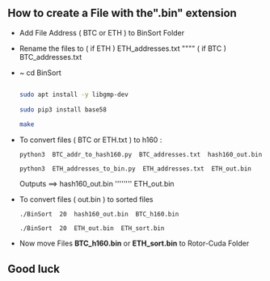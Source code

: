 ## How to create a File with the".bin" extension
- Add File Address ( BTC or ETH ) to BinSort Folder 
- Rename the files to ( if ETH ) ETH_addresses.txt """" ( if BTC ) BTC_addresses.txt
- ~ cd BinSort 
  
  ```sh

  sudo apt install -y libgmp-dev
    
  sudo pip3 install base58
    
  make

    ```
- To convert files ( BTC or ETH.txt ) to h160 : 

      python3  BTC_addr_to_hash160.py  BTC_addresses.txt  hash160_out.bin
      
      python3  ETH_addresses_to_bin.py  ETH_addresses.txt  ETH_out.bin 

    Outputs ==> hash160_out.bin  ''''''''  ETH_out.bin

- To convert files ( out.bin ) to sorted files 

      ./BinSort  20  hash160_out.bin  BTC_h160.bin

      ./BinSort  20  ETH_out.bin  ETH_sort.bin

- Now move Files **BTC_h160.bin**  or  **ETH_sort.bin** to Rotor-Cuda Folder

## Good luck
   
